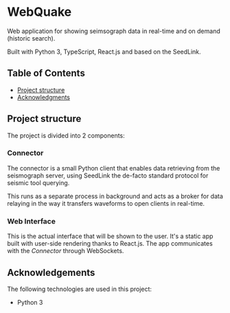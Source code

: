 # WebQuake

Web application for showing seimsograph data in real-time and on demand (historic search).

Built with Python 3, TypeScript, React.js and based on the SeedLink.

## Table of Contents

- [Project structure](#project-structure)
- [Acknowledgments](#acknowledgements)

## Project structure

The project is divided into 2 components:

### Connector

The connector is a small Python client that enables data retrieving from the seismograph server,
using SeedLink the de-facto standard protocol for seismic tool querying.

This runs as a separate process in background and acts as a broker for data relaying in the way
it transfers waveforms to open clients in real-time.

### Web Interface

This is the actual interface that will be shown to the user. It's a static app built with user-side
rendering thanks to React.js. The app communicates with the _Connector_ through WebSockets.

## Acknowledgements

The following technologies are used in this project:

- Python 3
